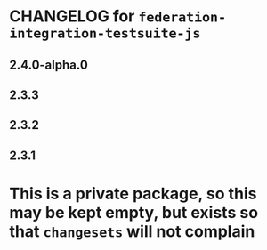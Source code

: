 # CHANGELOG for `federation-integration-testsuite-js`

## 2.4.0-alpha.0

## 2.3.3

## 2.3.2

## 2.3.1

# This is a private package, so this may be kept empty, but exists so that `changesets` will not complain
